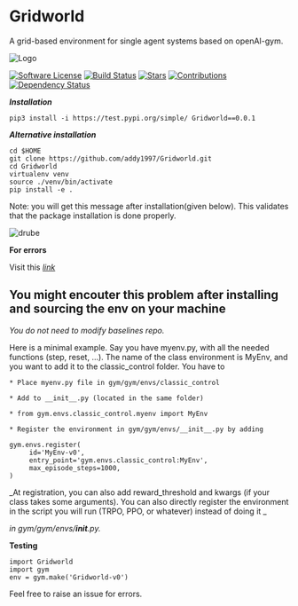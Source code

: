 # Gridworld

A grid-based environment for single agent systems based on openAI-gym.

![Logo](https://github.com/addy1997/Gridworld/blob/master/Figures/default%202.21.27%20PM.png)

[![Software License](https://img.shields.io/badge/license-MIT-brightgreen.svg)](LICENSE)  [![Build Status](https://ci.appveyor.com/api/projects/status/8e784doc5sye7c41?svg=true)](https://ci.appveyor.com/project/addy1997/Gridworld) [![Stars](https://img.shields.io/github/stars/addy1997/Gridworld.svg?style=flat&label=Star&maxAge=86400)](STARS)  [![Contributions](https://img.shields.io/github/commit-activity/m/addy1997/Gridworld.svg?color=%09%2346c018)](https://github.com/addy1997/Gridworld/graphs/commit-activity)  [![Dependency Status](https://david-dm.org/addy1997/Gridworld.svg)](https://david-dm.org/addy1997/Gridworld)                 

***Installation***
```shell
pip3 install -i https://test.pypi.org/simple/ Gridworld==0.0.1
```

***Alternative installation***
```shell
cd $HOME
git clone https://github.com/addy1997/Gridworld.git
cd Gridworld
virtualenv venv
source ./venv/bin/activate
pip install -e .
```

Note: you will get this message after installation(given below). This validates that the package installation is done properly. 

![drube](https://github.com/addy1997/Gridworld/blob/master/Figures/Screenshot%202020-06-21%20at%2012.35.27%20AM.png)

**For errors**

Visit this _[link](https://github.com/donnemartin/gitsome/issues/4)_

## You might encouter this problem after installing and sourcing the env on your machine

_You do not need to modify baselines repo._

Here is a minimal example. Say you have myenv.py, with all the needed functions (step, reset, ...). The name of the class environment is MyEnv, and you want to add it to the classic_control folder. You have to

    * Place myenv.py file in gym/gym/envs/classic_control

    * Add to __init__.py (located in the same folder)

    * from gym.envs.classic_control.myenv import MyEnv

    * Register the environment in gym/gym/envs/__init__.py by adding

    gym.envs.register(
         id='MyEnv-v0',
         entry_point='gym.envs.classic_control:MyEnv',
         max_episode_steps=1000,
    )

_At registration, you can also add reward_threshold and kwargs (if your class takes some arguments).
You can also directly register the environment in the script you will run (TRPO, PPO, or whatever) instead of doing it _

_in gym/gym/envs/__init__.py._

**Testing**
```shell
import Gridworld
import gym 
env = gym.make('Gridworld-v0')
```

Feel free to raise an issue for errors.

